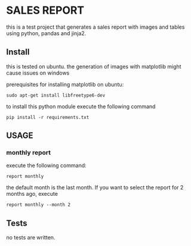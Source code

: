 # SALES REPORT

this is a test project that generates a sales report with images
and tables using python, pandas and jinja2.

## Install

this is tested on ubuntu. the generation of images with matplotlib might cause issues on windows

 prerequisites for installing matplotlib on ubuntu:

 `sudo apt-get install libfreetype6-dev`

 to install this python module execute the following command

 `pip install -r requirements.txt`

## USAGE

### monthly report

execute the following command:

`report monthly`

the default month is the last month. If you want to select the report for 2 months ago, execute

`report monthly --month 2`


## Tests

no tests are written.